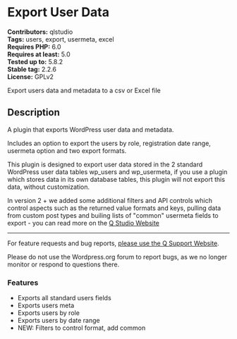 # Export User Data #

**Contributors:** qlstudio  
**Tags:** users, export, usermeta, excel  
**Requires PHP:** 6.0  
**Requires at least:** 5.0  
**Tested up to:** 5.8.2  
**Stable tag:** 2.2.6  
**License:** GPLv2  

Export users data and metadata to a csv or Excel file

## Description ##

A plugin that exports WordPress user data and metadata.

Includes an option to export the users by role, registration date range, usermeta option and two export formats.

This plugin is designed to export user data stored in the 2 standard WordPress user data tables wp_users and wp_usermeta, if you use a plugin which stores data in its own database tables, this plugin will not export this data, without customization.

In version 2 + we added some additional filters and API controls which control aspects such as the returned value formats and keys, pulling data from custom post types and builing lists of "common" usermeta fields to export - you can read more on the [Q Studio Website](https://qstudio.us/releases/export-user-data-wordpress-plugin/)

---

For feature requests and bug reports, [please use the Q Support Website](https://qstudio.us/support/topic/export-user-data/).

Please do not use the Wordpress.org forum to report bugs, as we no longer monitor or respond to questions there.

### Features ###

* Exports all standard users fields
* Exports users meta
* Exports users by role
* Exports users by date range
* NEW: Filters to control format, add common
